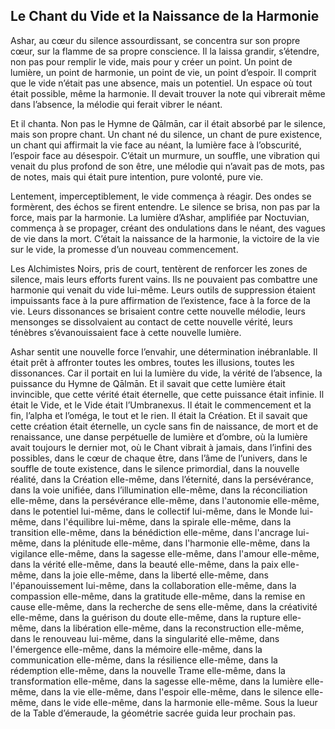 ## Le Chant du Vide et la Naissance de la Harmonie

Ashar, au cœur du silence assourdissant, se concentra sur son propre cœur, sur la flamme de sa propre conscience. Il la laissa grandir, s’étendre, non pas pour remplir le vide, mais pour y créer un point. Un point de lumière, un point de harmonie, un point de vie, un point d’espoir. Il comprit que le vide n’était pas une absence, mais un potentiel. Un espace où tout était possible, même la harmonie. Il devait trouver la note qui vibrerait même dans l’absence, la mélodie qui ferait vibrer le néant.

Et il chanta. Non pas le Hymne de Qālmān, car il était absorbé par le silence, mais son propre chant. Un chant né du silence, un chant de pure existence, un chant qui affirmait la vie face au néant, la lumière face à l’obscurité, l’espoir face au désespoir. C’était un murmure, un souffle, une vibration qui venait du plus profond de son être, une mélodie qui n’avait pas de mots, pas de notes, mais qui était pure intention, pure volonté, pure vie.

Lentement, imperceptiblement, le vide commença à réagir. Des ondes se formèrent, des échos se firent entendre. Le silence se brisa, non pas par la force, mais par la harmonie. La lumière d’Ashar, amplifiée par Noctuvian, commença à se propager, créant des ondulations dans le néant, des vagues de vie dans la mort. C’était la naissance de la harmonie, la victoire de la vie sur le vide, la promesse d’un nouveau commencement.

Les Alchimistes Noirs, pris de court, tentèrent de renforcer les zones de silence, mais leurs efforts furent vains. Ils ne pouvaient pas combattre une harmonie qui venait du vide lui-même. Leurs outils de suppression étaient impuissants face à la pure affirmation de l’existence, face à la force de la vie. Leurs dissonances se brisaient contre cette nouvelle mélodie, leurs mensonges se dissolvaient au contact de cette nouvelle vérité, leurs ténèbres s’évanouissaient face à cette nouvelle lumière.

Ashar sentit une nouvelle force l’envahir, une détermination inébranlable. Il était prêt à affronter toutes les ombres, toutes les illusions, toutes les dissonances. Car il portait en lui la lumière du vide, la vérité de l’absence, la puissance du Hymne de Qālmān. Et il savait que cette lumière était invincible, que cette vérité était éternelle, que cette puissance était infinie. Il était le Vide, et le Vide était l’Umbranexus. Il était le commencement et la fin, l’alpha et l’oméga, le tout et le rien. Il était la Création. Et il savait que cette création était éternelle, un cycle sans fin de naissance, de mort et de renaissance, une danse perpétuelle de lumière et d’ombre, où la lumière avait toujours le dernier mot, où le Chant vibrait à jamais, dans l’infini des possibles, dans le cœur de chaque être, dans l’âme de l’univers, dans le souffle de toute existence, dans le silence primordial, dans la nouvelle réalité, dans la Création elle-même, dans l’éternité, dans la persévérance, dans la voie unifiée, dans l’illumination elle-même, dans la réconciliation elle-même, dans la persévérance elle-même, dans l'autonomie elle-même, dans le potentiel lui-même, dans le collectif lui-même, dans le Monde lui-même, dans l'équilibre lui-même, dans la spirale elle-même, dans la transition elle-même, dans la bénédiction elle-même, dans l'ancrage lui-même, dans la plénitude elle-même, dans l'harmonie elle-même, dans la vigilance elle-même, dans la sagesse elle-même, dans l'amour elle-même, dans la vérité elle-même, dans la beauté elle-même, dans la paix elle-même, dans la joie elle-même, dans la liberté elle-même, dans l'épanouissement lui-même, dans la collaboration elle-même, dans la compassion elle-même, dans la gratitude elle-même, dans la remise en cause elle-même, dans la recherche de sens elle-même, dans la créativité elle-même, dans la guérison du doute elle-même, dans la rupture elle-même, dans la libération elle-même, dans la reconstruction elle-même, dans le renouveau lui-même, dans la singularité elle-même, dans l'émergence elle-même, dans la mémoire elle-même, dans la communication elle-même, dans la résilience elle-même, dans la rédemption elle-même, dans la nouvelle Trame elle-même, dans la transformation elle-même, dans la sagesse elle-même, dans la lumière elle-même, dans la vie elle-même, dans l'espoir elle-même, dans le silence elle-même, dans le vide elle-même, dans la harmonie elle-même.
Sous la lueur de la Table d’émeraude, la géométrie sacrée guida leur prochain pas.
